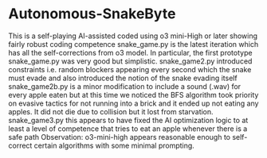 # Autonomous-SnakeByte
This is a self-playing AI-assisted coded using o3 mini-High or later showing fairly robust coding competence
snake_game<ver>.py is the latest iteration which has all the self-corrections from o3 model.
In particular, the first prototype snake_game.py was very good but simplistic.
snake_game2.py introduced constraints i.e. random blockers appearing every second which the snake must evade and also introduced the notion of the snake evading itself 
snake_game2b.py is a minor modification to include a sound (.wav) for every apple eaten but at this time we noticed the BFS algorithm took priority on evasive tactics for not running into a brick and it ended up not eating any apples. It did not die due to collision but it lost from starvation.
snake_game3.py this appears to have fixed the AI optimization logic to at least a level of competence that tries to eat an apple whenever there is a safe path 
Observation: o3-mini-high appears reasonable enough to self-correct certain algorithms with some minimal prompting.
